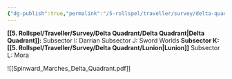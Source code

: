 ```yaml
---
{"dg-publish":true,"permalink":"/5-rollspel/traveller/survey/delta-quadrant/delta-quadrant/","dgPassFrontmatter":true}
---
```


**[[5. Rollspel/Traveller/Survey/Delta Quadrant/Delta Quadrant\|Delta Quadrant]]:**
	Subsector I: Darrian
	Subsector J: Sword Worlds
	**Subsector K: [[5. Rollspel/Traveller/Survey/Delta Quadrant/Lunion\|Lunion]]**
	Subsector L: Mora


![[Spinward_Marches_Delta_Quadrant.pdf]]